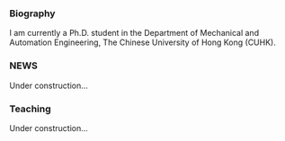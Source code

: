 ### Biography

I am currently a Ph.D. student in the Department of Mechanical and Automation Engineering, The Chinese University of Hong Kong (CUHK).


### NEWS

Under construction...

### Teaching

Under construction...
